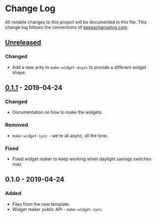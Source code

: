 # Change Log
All notable changes to this project will be documented in this file. This change log follows the conventions of [keepachangelog.com](http://keepachangelog.com/).

## [Unreleased]
### Changed
- Add a new arity to `make-widget-async` to provide a different widget shape.

## [0.1.1] - 2019-04-24
### Changed
- Documentation on how to make the widgets.

### Removed
- `make-widget-sync` - we're all async, all the time.

### Fixed
- Fixed widget maker to keep working when daylight savings switches over.

## 0.1.0 - 2019-04-24
### Added
- Files from the new template.
- Widget maker public API - `make-widget-sync`.

[Unreleased]: https://github.com/your-name/lab1/compare/0.1.1...HEAD
[0.1.1]: https://github.com/your-name/lab1/compare/0.1.0...0.1.1
